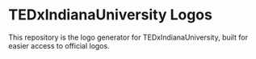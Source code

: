 # TEDxIndianaUniversity Logos
This repository is the logo generator for TEDxIndianaUniversity, built for easier access to official logos.
